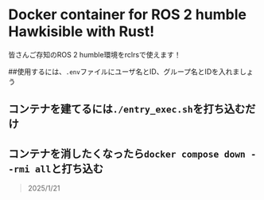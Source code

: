 #  Docker container for ROS 2 humble Hawkisible with Rust!
皆さんご存知のROS 2 humble環境をrclrsで使えます！

##使用するには、`.env`ファイルにユーザ名とID、グループ名とIDを入れましょう

## コンテナを建てるには`./entry_exec.sh`を打ち込むだけ

## コンテナを消したくなったら`docker compose down --rmi all`と打ち込む
> 2025/1/21
